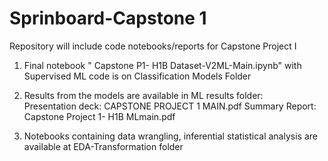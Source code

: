 # Sprinboard-Capstone 1 
Repository will include code notebooks/reports for Capstone Project I 

1. Final notebook " Capstone P1- H1B Dataset-V2ML-Main.ipynb" with Supervised ML code is on Classification Models Folder

2. Results from the models are available in ML results folder:     
   Presentation deck: CAPSTONE PROJECT 1 MAIN.pdf
   Summary Report: Capstone Project 1- H1B MLmain.pdf

3. Notebooks containing data wrangling, inferential statistical analysis are available at EDA-Transformation folder


